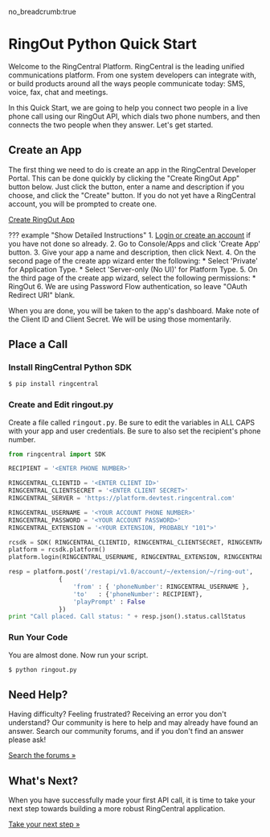 no_breadcrumb:true

# RingOut Python Quick Start

Welcome to the RingCentral Platform. RingCentral is the leading unified communications platform. From one system developers can integrate with, or build products around all the ways people communicate today: SMS, voice, fax, chat and meetings.

In this Quick Start, we are going to help you connect two people in a live phone call using our RingOut API, which dials two phone numbers, and then connects the two people when they answer. Let's get started.

## Create an App

The first thing we need to do is create an app in the RingCentral Developer Portal. This can be done quickly by clicking the "Create RingOut App" button below. Just click the button, enter a name and description if you choose, and click the "Create" button. If you do not yet have a RingCentral account, you will be prompted to create one.

<a target="_new" href="https://developer.ringcentral.com/new-app?name=RingOut+Quick+Start+App&desc=A+simple+app+to+demo+placing+a+call+on+RingCentral&public=false&type=ServerOther&carriers=7710,7310,3420&permissions=RingOut&redirectUri=" class="btn btn-primary">Create RingOut App</a>

??? example "Show Detailed Instructions"
    1. [Login or create an account](https://developer.ringcentral.com/login.html#/) if you have not done so already.
    2. Go to Console/Apps and click 'Create App' button.
    3. Give your app a name and description, then click Next.
    4. On the second page of the create app wizard enter the following:
         * Select 'Private' for Application Type.
         * Select 'Server-only (No UI)' for Platform Type.
    5. On the third page of the create app wizard, select the following permissions:
         * RingOut
    6. We are using Password Flow authentication, so leave "OAuth Redirect URI" blank.

When you are done, you will be taken to the app's dashboard. Make note of the Client ID and Client Secret. We will be using those momentarily.

## Place a Call

### Install RingCentral Python SDK

```bash
$ pip install ringcentral
```

### Create and Edit ringout.py

Create a file called <tt>ringout.py</tt>. Be sure to edit the variables in ALL CAPS with your app and user credentials. Be sure to also set the recipient's phone number.

```python
from ringcentral import SDK

RECIPIENT = '<ENTER PHONE NUMBER>'

RINGCENTRAL_CLIENTID = '<ENTER CLIENT ID>'
RINGCENTRAL_CLIENTSECRET = '<ENTER CLIENT SECRET>'
RINGCENTRAL_SERVER = 'https://platform.devtest.ringcentral.com'

RINGCENTRAL_USERNAME = '<YOUR ACCOUNT PHONE NUMBER>'
RINGCENTRAL_PASSWORD = '<YOUR ACCOUNT PASSWORD>'
RINGCENTRAL_EXTENSION = '<YOUR EXTENSION, PROBABLY "101">'

rcsdk = SDK( RINGCENTRAL_CLIENTID, RINGCENTRAL_CLIENTSECRET, RINGCENTRAL_SERVER)
platform = rcsdk.platform()
platform.login(RINGCENTRAL_USERNAME, RINGCENTRAL_EXTENSION, RINGCENTRAL_PASSWORD)

resp = platform.post('/restapi/v1.0/account/~/extension/~/ring-out',
              {
                  'from' : { 'phoneNumber': RINGCENTRAL_USERNAME },
                  'to'   : {'phoneNumber': RECIPIENT},
                  'playPrompt' : False
              })
print "Call placed. Call status: " + resp.json().status.callStatus              
```

### Run Your Code

You are almost done. Now run your script.

```bash
$ python ringout.py
```

## Need Help?

Having difficulty? Feeling frustrated? Receiving an error you don't understand? Our community is here to help and may already have found an answer. Search our community forums, and if you don't find an answer please ask!

<a target="_new" href="https://forums.developers.ringcentral.com/search.html?c=11&includeChildren=false&f=&type=question+OR+kbentry+OR+answer+OR+topic&redirect=search%2Fsearch&sort=relevance&q=voice">Search the forums &raquo;</a>

## What's Next?

When you have successfully made your first API call, it is time to take your next step towards building a more robust RingCentral application. 

<a class="btn btn-success btn-lg" href="../../../basics/your-first-steps/">Take your next step &raquo;</a>
